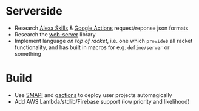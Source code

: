 # Serverside
- Research [Alexa Skills](https://developer.amazon.com/docs/custom-skills/request-and-response-json-reference.html) & [Google Actions](https://developers.google.com/actions/reference/rest/conversation-webhook) request/reponse json formats
- Research the [web-server](https://docs.racket-lang.org/web-server/index.html) library
- Implement language _on top of racket_, i.e. one which `provide`s all racket functionality, and has built in macros for e.g. `define/server` or something

# Build
- Use [SMAPI](https://developer.amazon.com/alexa-skills-kit/smapi) and [gactions](https://developers.google.com/actions/tools/gactions-cli) to deploy user projects automagically
- Add AWS Lambda/stdlib/Firebase support (low priority and likelihood)
